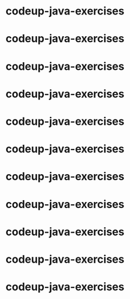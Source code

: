 # codeup-java-exercises
# codeup-java-exercises
# codeup-java-exercises
# codeup-java-exercises
# codeup-java-exercises
# codeup-java-exercises
# codeup-java-exercises
# codeup-java-exercises
# codeup-java-exercises
# codeup-java-exercises
# codeup-java-exercises
